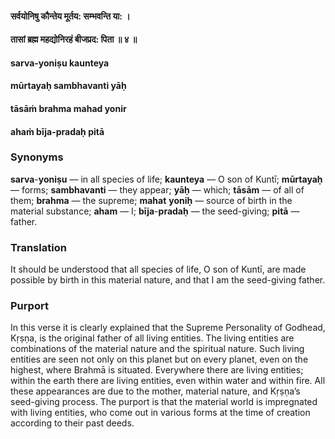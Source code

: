 #### सर्वयोनिषु कौन्तेय मूर्तय: सम्भवन्ति या: ।
#### तासां ब्रह्म महद्योनिरहं बीजप्रद: पिता ॥ ४ ॥

#### sarva-yoniṣu kaunteya
#### mūrtayaḥ sambhavanti yāḥ
#### tāsāṁ brahma mahad yonir
#### ahaṁ bīja-pradaḥ pitā

### Synonyms

**sarva**-**yoniṣu** — in all species of life; **kaunteya** — O son of Kuntī; **mūrtayaḥ** — forms; **sambhavanti** — they appear; **yāḥ** — which; **tāsām** — of all of them; **brahma** — the supreme; **mahat** **yoniḥ** — source of birth in the material substance; **aham** — I; **bīja**-**pradaḥ** — the seed-giving; **pitā** — father.

### Translation

It should be understood that all species of life, O son of Kuntī, are made possible by birth in this material nature, and that I am the seed-giving father.

### Purport

In this verse it is clearly explained that the Supreme Personality of Godhead, Kṛṣṇa, is the original father of all living entities. The living entities are combinations of the material nature and the spiritual nature. Such living entities are seen not only on this planet but on every planet, even on the highest, where Brahmā is situated. Everywhere there are living entities; within the earth there are living entities, even within water and within fire. All these appearances are due to the mother, material nature, and Kṛṣṇa’s seed-giving process. The purport is that the material world is impregnated with living entities, who come out in various forms at the time of creation according to their past deeds.